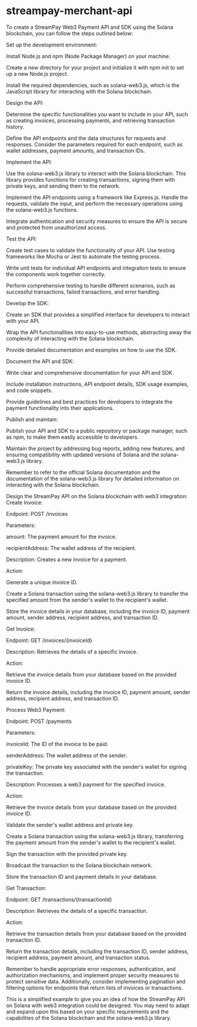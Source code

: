 # streampay-merchant-api

To create a StreamPay Web3 Payment API and SDK using the Solana blockchain, you can follow the steps outlined below:

Set up the development environment:

Install Node.js and npm (Node Package Manager) on your machine.

Create a new directory for your project and initialize it with npm init to set up a new Node.js project.

Install the required dependencies, such as solana-web3.js, which is the JavaScript library for interacting with the Solana blockchain.

Design the API:

Determine the specific functionalities you want to include in your API, such as creating invoices, processing payments, and retrieving transaction history.

Define the API endpoints and the data structures for requests and responses. Consider the parameters required for each endpoint, such as wallet addresses, payment amounts, and transaction IDs.

Implement the API:

Use the solana-web3.js library to interact with the Solana blockchain. This library provides functions for creating transactions, signing them with private keys, and sending them to the network.

Implement the API endpoints using a framework like Express.js. Handle the requests, validate the input, and perform the necessary operations using the solana-web3.js functions.

Integrate authentication and security measures to ensure the API is secure and protected from unauthorized access.

Test the API:

Create test cases to validate the functionality of your API. Use testing frameworks like Mocha or Jest to automate the testing process.

Write unit tests for individual API endpoints and integration tests to ensure the components work together correctly.

Perform comprehensive testing to handle different scenarios, such as successful transactions, failed transactions, and error handling.

Develop the SDK:

Create an SDK that provides a simplified interface for developers to interact with your API.

Wrap the API functionalities into easy-to-use methods, abstracting away the complexity of interacting with the Solana blockchain.

Provide detailed documentation and examples on how to use the SDK.

Document the API and SDK:

Write clear and comprehensive documentation for your API and SDK.

Include installation instructions, API endpoint details, SDK usage examples, and code snippets.

Provide guidelines and best practices for developers to integrate the payment functionality into their applications.

Publish and maintain:

Publish your API and SDK to a public repository or package manager, such as npm, to make them easily accessible to developers.

Maintain the project by addressing bug reports, adding new features, and ensuring compatibility with updated versions of Solana and the solana-web3.js library.

Remember to refer to the official Solana documentation and the documentation of the solana-web3.js library for detailed information on interacting with the Solana blockchain.

Design the StreamPay API on the Solana blockchain with web3 integration:
Create Invoice:

Endpoint: POST /invoices

Parameters:

amount: The payment amount for the invoice.

recipientAddress: The wallet address of the recipient.

Description: Creates a new invoice for a payment.

Action:

Generate a unique invoice ID.

Create a Solana transaction using the solana-web3.js library to transfer the specified amount from the sender's wallet to the recipient's wallet.

Store the invoice details in your database, including the invoice ID, payment amount, sender address, recipient address, and transaction ID.

Get Invoice:

Endpoint: GET /invoices/{invoiceId}

Description: Retrieves the details of a specific invoice.

Action:

Retrieve the invoice details from your database based on the provided invoice ID.

Return the invoice details, including the invoice ID, payment amount, sender address, recipient address, and transaction ID.

Process Web3 Payment:

Endpoint: POST /payments

Parameters:

invoiceId: The ID of the invoice to be paid.

senderAddress: The wallet address of the sender.

privateKey: The private key associated with the sender's wallet for signing the transaction.

Description: Processes a web3 payment for the specified invoice.

Action:

Retrieve the invoice details from your database based on the provided invoice ID.

Validate the sender's wallet address and private key.

Create a Solana transaction using the solana-web3.js library, transferring the payment amount from the sender's wallet to the recipient's wallet.

Sign the transaction with the provided private key.

Broadcast the transaction to the Solana blockchain network.

Store the transaction ID and payment details in your database.

Get Transaction:

Endpoint: GET /transactions/{transactionId}

Description: Retrieves the details of a specific transaction.

Action:

Retrieve the transaction details from your database based on the provided transaction ID.

Return the transaction details, including the transaction ID, sender address, recipient address, payment amount, and transaction status.

Remember to handle appropriate error responses, authentication, and authorization mechanisms, and implement proper security measures to protect sensitive data. Additionally, consider implementing pagination and filtering options for endpoints that return lists of invoices or transactions.

This is a simplified example to give you an idea of how the StreamPay API on Solana with web3 integration could be designed. You may need to adapt and expand upon this based on your specific requirements and the capabilities of the Solana blockchain and the solana-web3.js library.
